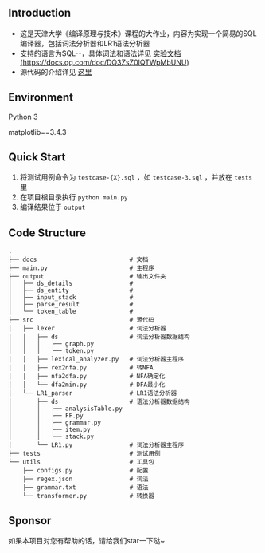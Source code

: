 ## Introduction

- 这是天津大学《编译原理与技术》课程的大作业，内容为实现一个简易的SQL编译器，包括词法分析器和LR1语法分析器
- 支持的语言为SQL--，具体词法和语法详见 [实验文档(https://docs.qq.com/doc/DQ3ZsZ0lQTWpMbUNU)](./doc)
- 源代码的介绍详见 [这里](./src/README.md)



## Environment

Python 3

matplotlib==3.4.3



## Quick Start

1. 将测试用例命令为 `testcase-{X}.sql` ，如 `testcase-3.sql` ，并放在 `tests` 里
2. 在项目根目录执行 `python main.py`
3. 编译结果位于 `output` 



## Code Structure

```
.
├── docs                          # 文档
├── main.py                       # 主程序
├── output                        # 输出文件夹
│   ├── ds_details                # 
│   ├── ds_entity                 # 
│   ├── input_stack               # 
│   ├── parse_result              # 
│   └── token_table               # 
├── src                           # 源代码
│   ├── lexer                     # 词法分析器
│   │   ├── ds                    # 词法分析器数据结构
│   │   │   ├── graph.py
│   │   │   └── token.py
│   │   ├── lexical_analyzer.py   # 词法分析器主程序
│   │   ├── rex2nfa.py            # 转NFA
│   │   ├── nfa2dfa.py            # NFA确定化
│   │   └── dfa2min.py            # DFA最小化
│   └── LR1_parser                # LR1语法分析器
│       ├── ds                    # 语法分析器数据结构
│       │   ├── analysisTable.py
│       │   ├── FF.py
│       │   ├── grammar.py
│       │   ├── item.py
│       │   └── stack.py
│       └── LR1.py                # 词法分析器主程序
├── tests                         # 测试用例 
└── utils                         # 工具包
    ├── configs.py                # 配置
    ├── regex.json                # 词法
    ├── grammar.txt               # 语法
    └── transformer.py            # 转换器
```



## Sponsor

如果本项目对您有帮助的话，请给我们star一下哒~

